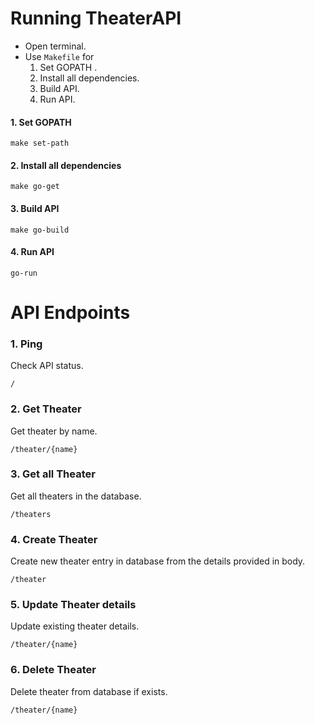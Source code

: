 # **Running TheaterAPI**

- Open terminal.
- Use `Makefile` for
    1. Set GOPATH .
    2. Install all dependencies.
    3. Build API.
    4. Run API.

#### 1. **Set GOPATH**
```
make set-path
```

#### 2. **Install all dependencies**
```
make go-get
```

#### 3. **Build API**
```
make go-build
```

#### 4. **Run API**
```
go-run
```

# **API Endpoints**

### 1. Ping

Check API status.

```
/
```

### 2. Get Theater

Get theater by name.

```
/theater/{name}
```

### 3. Get all Theater

Get all theaters in the database.

```
/theaters
```

### 4. Create Theater

Create new theater entry in database from the details provided in body.

```
/theater
```

### 5. Update Theater details

Update existing theater details.

```
/theater/{name}
```

### 6. Delete Theater

Delete theater from database if exists.

```
/theater/{name}
```

